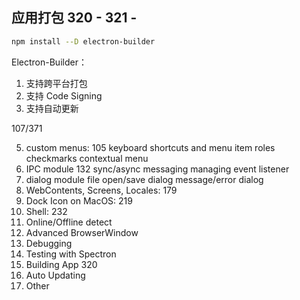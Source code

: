 ## 应用打包 320 - 321 - 
```bash
npm install --D electron-builder
```
Electron-Builder：
1. 支持跨平台打包
2. 支持 Code Signing
3. 支持自动更新




107/371

5. custom menus: 105
keyboard shortcuts and menu item roles
checkmarks
contextual menu
6. IPC module 132
sync/async messaging
managing event listener
7. dialog module
file open/save dialog
message/error dialog
8. WebContents, Screens, Locales: 179
9. Dock Icon on MacOS: 219
10. Shell: 232
11. Online/Offline detect
12. Advanced BrowserWindow
13. Debugging
14. Testing with Spectron
15. Building App   320
16. Auto Updating
17. Other